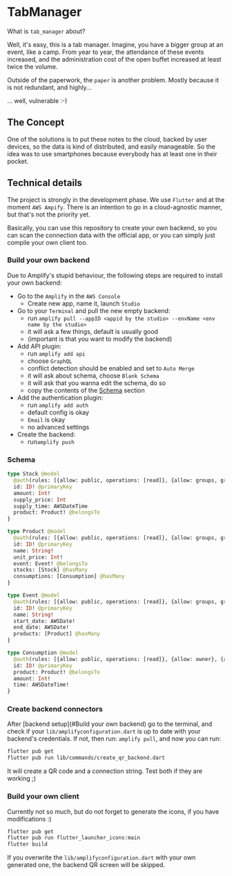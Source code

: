 # TabManager
What is `tab_manager` about?

Well, it's easy, this is a tab manager. Imagine, you have a bigger group at an event, like a camp.
From year to year, the attendance of these events increased, and the administration cost of the open
buffet increased at least twice the volume.

Outside of the paperwork, the `paper` is another problem.
Mostly because it is not redundant, and highly...

... well, vulnerable :-)

## The Concept
One of the solutions is to put these notes to the cloud, backed by user devices, so the data is kind
of distributed, and easily manageable.
So the idea was to use smartphones because everybody has at least one in their pocket.

## Technical details
The project is strongly in the development phase. We use `Flutter` and at the moment `AWS Ampify`.
There is an intention to go in a cloud-agnostic manner, but that's not the priority yet.

Basically, you can use this repository to create your own backend, so you can scan the connection
data with the official app, or you can simply just compile your own client too.

### Build your own backend
Due to Amplify's stupid behaviour, the following steps are required to install your own backend:

 - Go to the `Amplify` in the `AWS Console`
   * Create new app, name it, launch `Studio`
 - Go to your `Terminal` and pull the new empty backend:
   * run `amplify pull --appID <appid by the studio> --envName <env name by the studio>`
   * it will ask a few things, default is usually good
   * (important is that you want to modify the backend)
 - Add API plugin:
   * run `amplify add api`
   * choose `GraphQL`
   * conflict detection should be enabled and set to `Auto Merge`
   * it will ask about schema, choose `Blank Schema`
   * it will ask that you wanna edit the schema, do so
   * copy the contents of the [Schema](#schema) section
 - Add the authentication plugin:
   * run `amplify add auth`
   * default config is okay
   * `Email` is okay
   * no advanced settings
 - Create the backend:
   * run`amplify push`

### Schema

```graphql
type Stock @model
  @auth(rules: [{allow: public, operations: [read]}, {allow: groups, groups: ["Admin"], operations: [read, create, update, delete]}]) {
  id: ID! @primaryKey
  amount: Int!
  supply_price: Int
  supply_time: AWSDateTime
  product: Product! @belongsTo
}

type Product @model
  @auth(rules: [{allow: public, operations: [read]}, {allow: groups, groups: ["Admin"]}]) {
  id: ID! @primaryKey
  name: String!
  unit_price: Int!
  event: Event! @belongsTo
  stocks: [Stock] @hasMany
  consumptions: [Consumption] @hasMany
}

type Event @model
  @auth(rules: [{allow: public, operations: [read]}, {allow: groups, groups: ["Admin"]}]) {
  id: ID! @primaryKey
  name: String!
  start_date: AWSDate!
  end_date: AWSDate!
  products: [Product] @hasMany
}

type Consumption @model
  @auth(rules: [{allow: public, operations: [read]}, {allow: owner}, {allow: groups, groups: ["Admin"]}]) {
  id: ID! @primaryKey
  product: Product! @belongsTo
  amount: Int!
  time: AWSDateTime!
}
```

### Create backend connectors
After [backend setup](#Build your own backend) go to the terminal, and check if your
`lib/amplifyconfiguration.dart` is up to date with your backend's credentials. If not, then run:
`amplify pull`, and now you can run:

```bash
flutter pub get
flutter pub run lib/commands/create_qr_backend.dart
```

It will create a QR code and a connection string. Test both if they are working ;)

### Build your own client
Currently not so much, but do not forget to generate the icons, if you have modifications :)

```bash
flutter pub get
flutter pub run flutter_launcher_icons:main
flutter build
```

If you overwrite the `lib/amplifyconfiguration.dart` with your own generated one,
the backend QR screen will be skipped.
